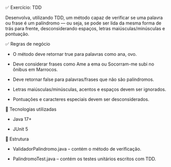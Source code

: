 ✅ Exercício: TDD

Desenvolva, utilizando TDD, um método capaz de verificar se uma palavra ou frase é um palíndromo — ou seja, se pode ser lida da mesma forma de trás para frente, desconsiderando espaços, letras maiúsculas/minúsculas e pontuação.

✅ Regras de negócio
- O método deve retornar true para palavras como ana, ovo.

- Deve considerar frases como Ame a ema ou Socorram-me subi no ônibus em Marrocos.

- Deve retornar false para palavras/frases que não são palíndromos.

- Letras maiúsculas/minúsculas, acentos e espaços devem ser ignorados.

- Pontuações e caracteres especiais devem ser desconsiderados.

🧰 Tecnologias utilizadas

- Java 17+

- JUnit 5

📂 Estrutura

- ValidadorPalindromo.java – contém o método de verificação.

- PalindromoTest.java – contém os testes unitários escritos com TDD.
